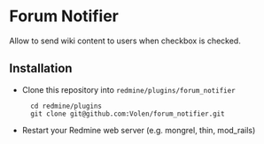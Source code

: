 Forum Notifier
============

Allow to send wiki content to users when checkbox is checked.

Installation
------------

- Clone this repository into `redmine/plugins/forum_notifier`

        cd redmine/plugins
        git clone git@github.com:Volen/forum_notifier.git

- Restart your Redmine web server (e.g. mongrel, thin, mod\_rails)


